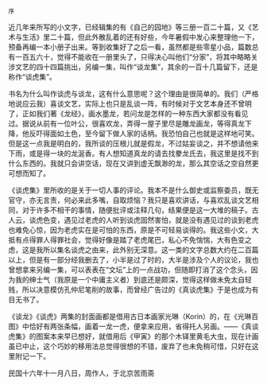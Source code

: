     序 

   近几年来所写的小文字，已经辑集的有《自己的园地》等三册一百二十篇，又《艺术与生活》里二十篇，但此外散乱着的还有好些，今年暑假中发心来整理他一下，预备再编一本小册子出来。等到收集好了之后一看，虽然都是些零星小品，篇数总有一百五六十，觉得不能收在一册里头了，只得决心叫他们“分家”，将其中略略关涉文艺的四十四篇挑出，另编一集，叫作“谈龙集”，其余的一百十几篇留下，还是称作“谈虎集”。

   书名为什么叫作谈虎与谈龙，这有什么意思呢？这个理由是很简单的。我们（严格地说应云我）喜谈文艺，实际上也只是乱谈一阵，有时候对于文艺本身还不曾明了，正如我们著《龙经》，画水墨龙，若问龙是怎样的一种东西大家都没有看见过。据说从前有一位叶公，很喜欢龙，弄得一屋子里尽是雕龙画龙，等得真龙下降，他反吓得面如土色，至今留下做人家的话柄。我恐怕自己也就是这样地可笑。但是这一点我是明白的，我所谈的压根儿就是假龙，不过姑妄谈之，并不想请他来下雨，或是得一块的龙涎香。有人想知道真龙的请去找豢龙氏去，我这里是找不到什么东西的。我就只会讲空话，现在又讲到虚无飘渺的龙，那么其空话之空自然更可想而知了。

   《谈虎集》里所收的是关于一切人事的评论。我本不是什么御史或监察委员，既无官守，亦无言责，何必来此多嘴，自取烦恼？我只是喜欢讲话，与喜欢乱谈文艺相同，对于许多不相干的事情，随便批评或注释几句，结果便是这一大堆的稿子。古人云，谈虎色变，遇见过老虎的人听到谈虎固然害怕，就是没有遇见过的谈到老虎也难免心惊，因为老虎实在是可怕的东西，原是不可轻易谈得的。我这些小文，大抵有点得罪人得罪社会，觉得好像是踏了老虎尾巴，私心不免惴惴，大有色变之虑，这是我所以集名谈虎之由来，此外别无深意。这一类的文字总数大约在二百篇以上，但是有一部分经我删去了，小半是过了时的，大半是涉及个人的议论，我也曾想拿来另编一集，可以表表在“文坛”上的一点战功，但随即打消了这个念头，因为我的绅士气（我原是一个中庸主义者）到底还是颇深，觉得这样做未免太自轻贱，所以决意模仿孔仲尼笔削的故事，而曾经广告过的《真谈虎集》于是也成为有目无书了。

   《谈龙》《谈虎》两集的封面画都是借用古日本画家光琳（Korin）的，在《光琳百图》中恰好有两张条幅，画着一龙一虎，便拿来应用，省得托人另画。——《真谈虎集》的图案本来早已想好，就借用后《甲寅》的那个木铎里黄毛大虫，现在计画虽已中止，这个巧妙的移用法总觉得很想的不错，废弃了也未免稍可惜，只好在这里附记一下。

   民国十六年十一月八日，周作人，于北京苦雨斋

